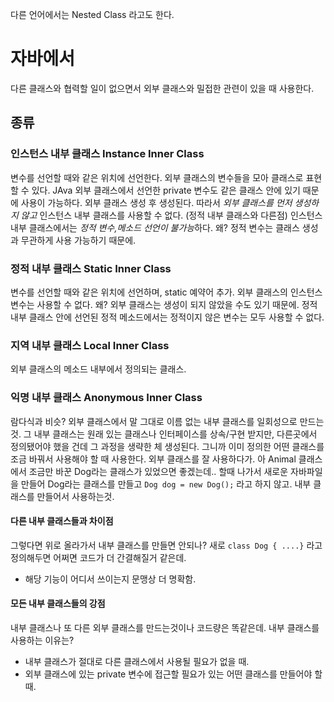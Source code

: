 
다른 언어에서는 Nested Class 라고도 한다.
# 자바에서
다른 클래스와 협력할 일이 없으면서 외부 클래스와 밀접한 관련이 있을 때 사용한다. 
## 종류
### 인스턴스 내부 클래스 Instance Inner Class
변수를 선언할 때와 같은 위치에 선언한다.
외부 클래스의 변수들을 모아 클래스로 표현할 수 있다. JAva
	외부 클래스에서 선언한 private 변수도 같은 클래스 안에 있기 때문에 사용이 가능하다.
외부 클래스 생성 후 생성된다. 따라서 *외부 클래스를 먼저 생성하지 않고* 인스턴스 내부 클래스를 사용할 수 없다.  (정적 내부 클래스와 다른점)
인스턴스 내부 클래스에서는 *정적 변수,메소드 선언이 불가능*하다.
	왜? 정적 변수는 클래스 생성과 무관하게 사용 가능하기 때문에.  

### 정적 내부 클래스 Static Inner Class
변수를 선언할 때와 같은 위치에 선언하며, static 예약어 추가.
외부 클래스의 인스턴스 변수는 사용할 수 없다.
	왜? 외부 클래스는 생성이 되지 않았을 수도 있기 때문에.
정적 내부 클래스 안에 선언된 정적 메소드에서는 정적이지 않은 변수는 모두 사용할 수 없다.
### 지역 내부 클래스 Local Inner Class
외부 클래스의 메소드 내부에서 정의되는 클래스.
### 익명 내부 클래스 Anonymous Inner Class
람다식과 비슷?
외부 클래스에서 말 그대로 이름 없는 내부 클래스를 일회성으로 만드는것.
그 내부 클래스는 원래 있는 클래스나 인터페이스를 상속/구현 받지만, 다른곳에서 정의됐어야 했을 건데 그 과정을 생략한 체 생성된다.
그니까 이미 정의한 어떤 클래스를 조금 바꿔서 사용해야 할 때 사용한다. 
외부 클래스를 잘 사용하다가. 아 Animal 클래스에서 조금만 바꾼 Dog라는 클래스가 있었으면 좋겠는데.. 할때 나가서 새로운 자바파일을 만들어 Dog라는 클래스를 만들고 `Dog dog = new Dog();` 라고 하지 않고. 내부 클래스를 만들어서 사용하는것.
#### 다른 내부 클래스들과 차이점
그렇다면 위로 올라가서 내부 클래스를 만들면 안되나? 새로 `class Dog { ....}` 라고 정의해두면 어쩌면 코드가 더 간결해질거 같은데.
- 해당 기능이 어디서 쓰이는지 문맹상 더 명확함. 

#### 모든 내부 클래스들의 강점
내부 클래스나 또 다른 외부 클래스를 만드는것이나 코드량은 똑같은데. 내부 클래스를 사용하는 이유는?
- 내부 클래스가 절대로 다른 클래스에서 사용될 필요가 없을 때.
- 외부 클래스에 있는 private 변수에 접근할 필요가 있는 어떤 클래스를 만들어야 할 때.

